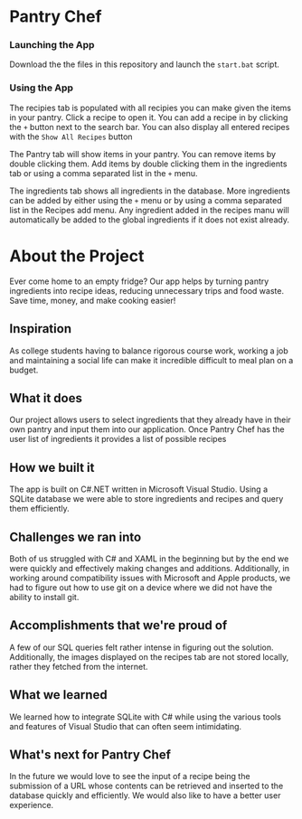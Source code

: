 # Pantry Chef

### Launching the App
Download the the files in this repository and launch the `start.bat` script.

### Using the App
The recipies tab is populated with all recipies you can make given the items in your pantry. Click a recipe to open it. 
You can add a recipe in by clicking the `+` button next to the search bar.
You can also display all entered recipes with the `Show All Recipes` button

The Pantry tab will show items in your pantry. You can remove items by double clicking them. 
Add items by double clicking them in the ingredients tab or using a comma separated list in the `+` menu.

The ingredients tab shows all ingredients in the database. More ingredients can be added by either using the `+` menu or by using a comma separated list in the Recipes add menu.
Any ingredient added in the recipes manu will automatically be added to the global ingredients if it does not exist already.

# About the Project

Ever come home to an empty fridge? Our app helps by turning pantry ingredients into recipe ideas, reducing unnecessary trips and food waste. Save time, money, and make cooking easier!

## Inspiration

As college students having to balance rigorous course work, working a job and maintaining a social life can make it incredible difficult to meal plan on a budget.

## What it does

Our project allows users to select ingredients that they already have in their own pantry and input them into our application. Once Pantry Chef has the user list of ingredients it provides a list of possible recipes

## How we built it

The app is built on C#.NET written in Microsoft Visual Studio. Using a SQLite database we were able to store ingredients and recipes and query them efficiently.

## Challenges we ran into

Both of us struggled with C# and XAML in the beginning but by the end we were quickly and effectively making changes and additions. Additionally, in working around compatibility issues with Microsoft and Apple products, we had to figure out how to use git on a device where we did not have the ability to install git.

## Accomplishments that we're proud of

A few of our SQL queries felt rather intense in figuring out the solution. Additionally, the images displayed on the recipes tab are not stored locally, rather they fetched from the internet.

## What we learned

We learned how to integrate SQLite with C# while using the various tools and features of Visual Studio that can often seem intimidating.

## What's next for Pantry Chef

In the future we would love to see the input of a recipe being the submission of a URL whose contents can be retrieved and inserted to the database quickly and efficiently. We would also like to have a better user experience.
